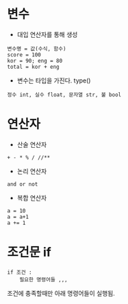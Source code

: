 #   변수
- 대입 연산자를 통해 생성
```
변수명 = 값(수식, 함수)
score = 100
kor = 90; eng = 80
total = kor + eng
```
- 변수는 타입을 가진다. type()
```
정수 int, 실수 float, 문자열 str, 불 bool
```
#   연산자
- 산술 연산자
```
+ - * % / //**
```
- 논리 연산자
```
and or not
```
- 복합 연산자
```
a = 10
a = a+1
a += 1
```
#   조건문 if
```
if 조건 :
    필요한 명령어들 ,,,
```
조건에 충족할때만 아래 명령어들이 실행됨. 